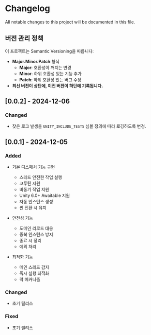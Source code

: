 # Changelog

All notable changes to this project will be documented in this file.

## 버전 관리 정책

이 프로젝트는 Semantic Versioning을 따릅니다:

- **Major.Minor.Patch** 형식
  - **Major**: 호환성이 깨지는 변경
  - **Minor**: 하위 호환성 있는 기능 추가
  - **Patch**: 하위 호환성 있는 버그 수정
- **최신 버전이 상단에, 이전 버전이 하단에 기록됩니다.**

## [0.0.2] - 2024-12-06

### Changed

- 잦은 로그 발생을 `UNITY_INCLUDE_TESTS` 심볼 정의에 따라 로깅하도록 변경.

## [0.0.1] - 2024-12-05

### Added

- 기본 디스패처 기능 구현
  - 스레드 안전한 작업 실행
  - 코루틴 지원
  - 비동기 작업 지원
  - Unity 6.0+ Awaitable 지원
  - 자동 인스턴스 생성
  - 씬 전환 시 유지

- 안전성 기능
  - 도메인 리로드 대응
  - 중복 인스턴스 방지
  - 종료 시 정리
  - 예외 처리

- 최적화 기능
  - 메인 스레드 감지
  - 즉시 실행 최적화
  - 락 메커니즘

### Changed

- 초기 릴리스

### Fixed

- 초기 릴리스